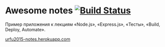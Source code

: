 # Awesome notes [![Build Status](https://travis-ci.org/urfu-2015/urfu2015-notes.svg?branch=master)](https://travis-ci.org/urfu-2015/urfu2015-notes)

Пример приложения к лекциям «Node.js», «Express.js», «Тесты», «Build, Deploy, Automate».

<a href="http://urfu2015-notes.herokuapp.com/">urfu2015-notes.herokuapp.com</a>
